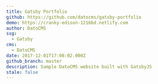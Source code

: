```yaml
---
title: Gatsby Portfolio
github: https://github.com/datocms/gatsby-portfolio
demo: https://cranky-edison-12166d.netlify.com
author: DatoCMS
ssg:
  - Gatsby
cms:
  - DatoCMS
date: 2017-12-01T17:08:02.000Z
github_branch: master
description: Sample DatoCMS website built with GatsbyJS
stale: false
---
```

